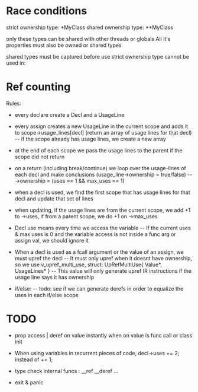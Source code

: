 
# Race conditions

strict ownership type: *MyClass
shared ownership type: **MyClass

only these types can be shared with other threads or globals
All it's properties must also be owned or shared types

shared types must be captured before use
strict ownership type cannot be used in:


# Ref counting

Rules:
- every declare create a Decl and a UsageLine
- every assign creates a new UsageLine in the current scope and adds it to scope->usage_lines[decl] (return an array of usage lines for that decl)
-- if the scope already has usage lines, we create a new array
- at the end of each scope we pass the usage lines to the parent if the scope did not return
- on a return (including break/continue) we loop over the usage-lines of each decl and make conclusions (usage_line->ownership = true/false)
-- ->ownership = (uses == 1 && max_uses == 1)
- when a decl is used, we find the first scope that has usage lines for that decl and update that set of lines
- when updating, if the usage lines are from the current scope, we add +1 to ->uses, if from a parent scope, we do +1 on ->max_uses

- Decl use means every time we access the variable
-- If the current uses & max uses is 0 and the variable access is not inside a func arg or assign val, we should ignore it
- When a decl is used as a fcall argument or the value of an assign, we must upref the decl
-- It must only upref when it doesnt have ownership, so we use v_upref_multi_use, struct: UpRefMultiUse{ Value*, UsageLines* }
-- This value will only generate upref IR instructions if the usage line says it has ownership

- if/else:
-- todo: see if we can generate derefs in order to equalize the uses in each if/else scope

# TODO

- prop access | deref on value instantly when on value is func call or class init
- When using variables in recurrent pieces of code, decl->uses += 2; instead of += 1;

- type check internal funcs : __ref __deref ...
- exit & panic
